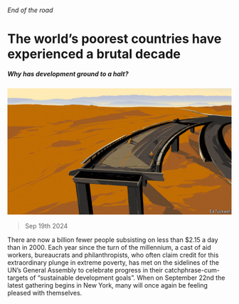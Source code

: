 ###### End of the road

# The world’s poorest countries have experienced a brutal decade 

##### Why has development ground to a halt? 

![image](images/20240921_FND004.jpg) 

> Sep 19th 2024 

There are now a billion fewer people subsisting on less than $2.15 a day than in 2000. Each year since the turn of the millennium, a cast of aid workers, bureaucrats and philanthropists, who often claim credit for this extraordinary plunge in extreme poverty, has met on the sidelines of the UN’s General Assembly to celebrate progress in their catchphrase-cum-targets of “sustainable development goals”. When on September 22nd the latest gathering begins in New York, many will once again be feeling pleased with themselves. 

